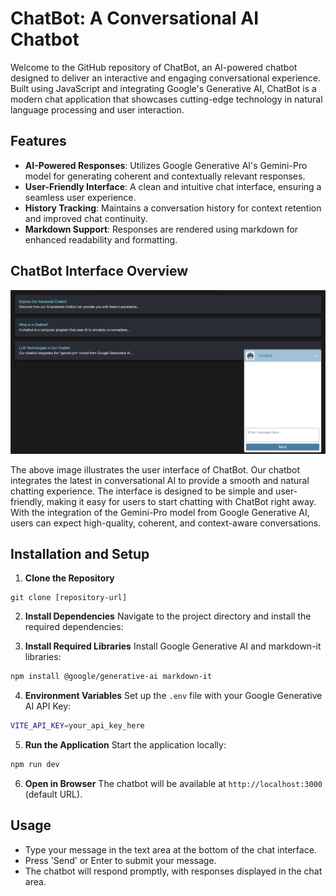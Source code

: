 # ChatBot: A Conversational AI Chatbot

Welcome to the GitHub repository of ChatBot, an AI-powered chatbot designed to deliver an interactive and engaging conversational experience. Built using JavaScript and integrating Google's Generative AI, ChatBot is a modern chat application that showcases cutting-edge technology in natural language processing and user interaction.

## Features

- **AI-Powered Responses**: Utilizes Google Generative AI's Gemini-Pro model for generating coherent and contextually relevant responses.
- **User-Friendly Interface**: A clean and intuitive chat interface, ensuring a seamless user experience.
- **History Tracking**: Maintains a conversation history for context retention and improved chat continuity.
- **Markdown Support**: Responses are rendered using markdown for enhanced readability and formatting.

## ChatBot Interface Overview

![ChatBot User Interface](public/Chatbot.png)

The above image illustrates the user interface of ChatBot. Our chatbot integrates the latest in conversational AI to provide a smooth and natural chatting experience. The interface is designed to be simple and user-friendly, making it easy for users to start chatting with ChatBot right away. With the integration of the Gemini-Pro model from Google Generative AI, users can expect high-quality, coherent, and context-aware conversations.


## Installation and Setup

1. **Clone the Repository**
```bash,,
git clone [repository-url]
```

2. **Install Dependencies**
Navigate to the project directory and install the required dependencies:

3. **Install Required Libraries**
Install Google Generative AI and markdown-it libraries:
```bash
npm install @google/generative-ai markdown-it
```

4. **Environment Variables**
Set up the `.env` file with your Google Generative AI API Key:
```bash
VITE_API_KEY=your_api_key_here
```

5. **Run the Application**
Start the application locally:
```bash
npm run dev
```

6. **Open in Browser**
The chatbot will be available at `http://localhost:3000` (default URL).

## Usage

- Type your message in the text area at the bottom of the chat interface.
- Press 'Send' or Enter to submit your message.
- The chatbot will respond promptly, with responses displayed in the chat area.
